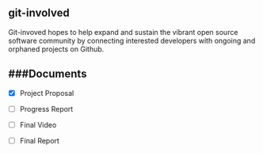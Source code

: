 ## git-involved

Git-invoved hopes to help expand and sustain the vibrant open source software community by connecting interested developers with ongoing and orphaned projects on Github.

###Documents
----------------------------------
* [x] Project Proposal

* [ ] Progress Report

* [ ] Final Video

* [ ] Final Report
	
